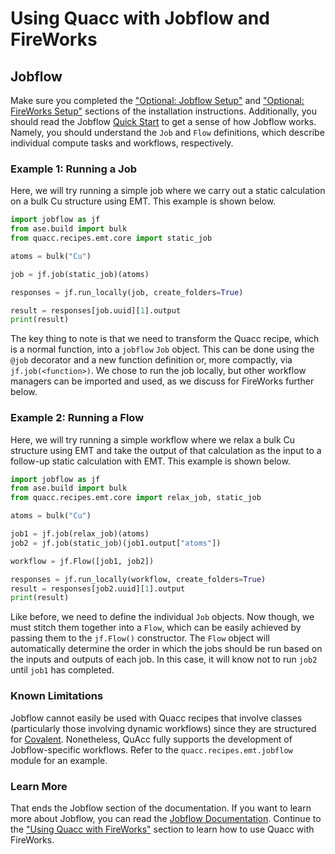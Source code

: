 # Using Quacc with Jobflow and FireWorks

## Jobflow

Make sure you completed the ["Optional: Jobflow Setup"](../install/jobflow.md) and ["Optional: FireWorks Setup"](../install/fireworks.md) sections of the installation instructions. Additionally, you should read the Jobflow [Quick Start](https://materialsproject.github.io/jobflow/tutorials/1-quickstart.html) to get a sense of how Jobflow works. Namely, you should understand the `Job` and `Flow` definitions, which describe individual compute tasks and workflows, respectively.

### Example 1: Running a Job

Here, we will try running a simple job where we carry out a static calculation on a bulk Cu structure using EMT. This example is shown below.

```python
import jobflow as jf
from ase.build import bulk
from quacc.recipes.emt.core import static_job

atoms = bulk("Cu")

job = jf.job(static_job)(atoms)

responses = jf.run_locally(job, create_folders=True)

result = responses[job.uuid][1].output
print(result)
```

The key thing to note is that we need to transform the Quacc recipe, which is a normal function, into a `jobflow` `Job` object. This can be done using the `@job` decorator and a new function definition or, more compactly, via `jf.job(<function>)`. We chose to run the job locally, but other workflow managers can be imported and used, as we discuss for FireWorks further below.

### Example 2: Running a Flow

Here, we will try running a simple workflow where we relax a bulk Cu structure using EMT and take the output of that calculation as the input to a follow-up static calculation with EMT. This example is shown below.

```python
import jobflow as jf
from ase.build import bulk
from quacc.recipes.emt.core import relax_job, static_job

atoms = bulk("Cu")

job1 = jf.job(relax_job)(atoms)
job2 = jf.job(static_job)(job1.output["atoms"])

workflow = jf.Flow([job1, job2])

responses = jf.run_locally(workflow, create_folders=True)
result = responses[job2.uuid][1].output
print(result)
```

Like before, we need to define the individual `Job` objects. Now though, we must stitch them together into a `Flow`, which can be easily achieved by passing them to the `jf.Flow()` constructor. The `Flow` object will automatically determine the order in which the jobs should be run based on the inputs and outputs of each job. In this case, it will know not to run `job2` until `job1` has completed.

### Known Limitations

Jobflow cannot easily be used with Quacc recipes that involve classes (particularly those involving dynamic workflows) since they are structured for [Covalent](https://github.com/AgnostiqHQ/covalent). Nonetheless, QuAcc fully supports the development of Jobflow-specific workflows. Refer to the `quacc.recipes.emt.jobflow` module for an example.

### Learn More

That ends the Jobflow section of the documentation. If you want to learn more about Jobflow, you can read the [Jobflow Documentation](https://materialsproject.github.io/jobflow/). Continue to the ["Using Quacc with FireWorks"](fireworks.md) section to learn how to use Quacc with FireWorks.